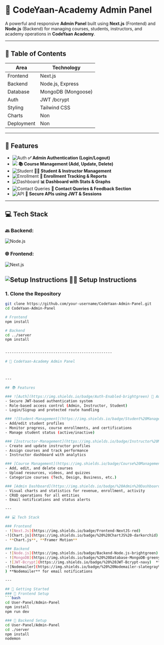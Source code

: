 # 🚀 CodeYaan-Academy Admin Panel
A powerful and responsive **Admin Panel** built using **Next.js** (Frontend) and **Node.js** (Backend) for managing courses, students, instructors, and academy operations in **CodeYaan Academy**.

---


## 📑 Table of Contents
| Area        | Technology         |
|-------------|--------------------|
| Frontend    | Next.js            |
| Backend     | Node.js, Express   |
| Database    | MongoDB (Mongoose) |
| Auth        | JWT /bcrypt        |
| Styling     | Tailwind CSS       |
| Charts      | Non                |
| Deployment  | Non                |

---

## 📌 Features

- ![Auth](https://img.shields.io/badge/Auth-brightgreen) **✅ Admin Authentication (Login/Logout)**
- ![](https://img.shields.io/badge/Course-green%20) **📚 Course Management (Add, Update, Delete)**
- ![Student](https://img.shields.io/badge/Student-blue%20) **👨‍🎓 Student & Instructor Management**
- ![Enrollment](https://img.shields.io/badge/Enrollment-cyan%20) **🧾 Enrollment Tracking & Reports**
- ![Dashboard](https://img.shields.io/badge/Dashboard-magenta%20) **📊 Dashboard with Stats & Graphs**
- ![Contact Queries ](https://img.shields.io/badge/Contact-Queries-violet%20) **📩 Contact Queries & Feedback Section**
- ![API](https://img.shields.io/badge/API-REST%20%26%20GraphQL-khaki) **🔐 Secure APIs using JWT & Sessions**

---

## 💻 Tech Stack
### 🔙 Backend:
![Node.js](https://img.shields.io/badge/Backend-Node.js-brightgreen)

### 🌐 Frontend:
![Next.js](https://img.shields.io/badge/Frontend-Next.js-black)


## ![Setup Instructions](https://img.shields.io/badge/Setup-Instructions-indigo%20)  **🧑‍💻 Setup Instructions**

### 1. Clone the Repository

```bash
git clone https://github.com/your-username/CodeYaan-Admin-Panel.git
cd CodeYaan-Admin-Panel

# Frontend
npm install

# Backend
cd ../server
npm install


-------------------------------------------------

# 🚀 CodeYaan-Academy Admin Panel



---

## 📚 Features

### ![Auth](https://img.shields.io/badge/Auth-Enabled-brightgreen) 🔐 Authentication & Authorization
- Secure JWT-based authentication system
- Role-based access control (Admin, Instructor, Student)
- Login/Signup and protected route handling

### ![Student-Management](https://img.shields.io/badge/Student%20Management-skyblue)🧑‍🎓 Student Management
- Add/edit student profiles
- Monitor progress, course enrollments, and certifications
- Manage student status (active/inactive)

### [Instructor-Management](https://img.shields.io/badge/Instructor%20Management-olive)  👨‍🏫 Instructor Management
- Create and update instructor profiles
- Assign courses and track performance
- Instructor dashboard with analytics

### [Course Management](https://img.shields.io/badge/Course%20Management-indigo) 📦 Course Management
- Add, edit, and delete courses
- Upload resources, videos, and quizzes
- Categorize courses (Tech, Design, Business, etc.)

### [Admin Dashboard](https://img.shields.io/badge/%20Admin%20Dashboard-blueviolet) 📊 Admin Dashboard
- Visual charts and statistics for revenue, enrollment, activity
- CRUD operations for all entities
- Email notifications and status alerts

---

## 💻 Tech Stack

### Frontend
- ![Next.Js](https://img.shields.io/badge/Frontend-NextJS-red)
-![Chart.js](https://img.shields.io/badge/%20%20ChartJS%20-darkorchid)
- **Chart.js**, **Framer Motion**

### Backend
- ![Node.js](https://img.shields.io/badge/Backend-Node.js-brightgreen)  **Node.js** + **Express.js**
- ![MongoDB](https://img.shields.io/badge/%20%20Database-MongoDB-greenyellow)**MongoDB** + **Mongoose**
- ![JWT-Bcrypt](https://img.shields.io/badge/%20%20JWT-Bcrypt-navy)  **JWT**, **Bcrypt**, **Multer**, **Cloudinary**
-![Nodemailer](https://img.shields.io/badge/%20%20Nodemailer-slategray%09
) **Nodemailer** for email notifications

---

## 🧪 Getting Started
### 🔧 Frontend Setup
```bash
cd User-Panel/Admin-Panel
npm install
npm run dev

### 🔧 Backend Setup
cd User-Panel/Admin-Panel
cd ./server
npm install
nodemon

